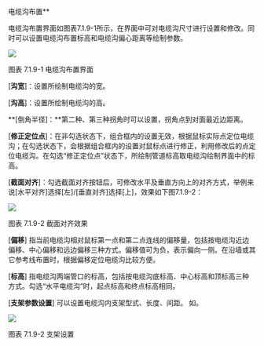  电缆沟布置**

电缆沟布置界面如图表7.1.9-1所示，在界面中可对电缆沟尺寸进行设置和修改。同时可以设置电缆沟布置标高和电缆沟偏心距离等绘制参数。

![](file:///C:\Users\pkpm\AppData\Local\Temp\ksohtml5908\wps31.jpg)

图表 7.1.9-1 电缆沟布置界面

\[**沟宽**\]：设置所绘制电缆沟的宽。

\[**沟高**\]：设置所绘制电缆沟的高。

**\[倒角半径\]：**第二种、第三种拐角时可以设置，拐角点到对面最近边距离。

\[**修正定位点**\]：在非勾选状态下，组合框内的设置无效，根据鼠标实际点定位电缆沟；在勾选状态下，会根据组合框内的设置对鼠标点进行修正，利用修改后的点定位电缆沟。在勾选“修正定位点”状态下，所绘制管道标高取电缆沟绘制界面中的标高。

\[**截面对齐**\]：勾选截面对齐按钮后，可修改水平及垂直方向上的对齐方式，举例来说\[水平对齐\]选择\[左\]/\[垂直对齐\]选择\[上\]，效果如下图7.1.9-2：

![](file:///C:\Users\pkpm\AppData\Local\Temp\ksohtml5908\wps32.jpg)

图表 7.1.9-2 截面对齐效果

\[**偏移**\] 指当前电缆沟相对鼠标第一点和第二点连线的偏移量，包括按电缆沟近边偏移、中心偏移和远边偏移三种方式。偏移值可为负，表示偏向一侧。在沿墙或其它参考线布置时，根据偏移定位电缆沟比较方便。

\[**标高**\] 指电缆沟两端管口的标高，包括按电缆沟底标高、中心标高和顶标高三种方式。勾选“水平电缆沟”时，起点标高和终点标高相同。

\[**支架参数设置**\] 可以设置电缆沟内支架型式、长度、间距。 如。

![](file:///C:\Users\pkpm\AppData\Local\Temp\ksohtml5908\wps33.jpg)

图表 7.1.9-2 支架设置